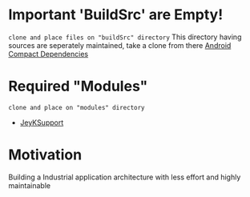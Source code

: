 # Important 'BuildSrc' are Empty!
```clone and place files on "buildSrc" directory```
 This directory having sources are seperately maintained, take a clone from there [Android Compact Dependencies](https://github.com/merlinJeyakumar/android-compact-dependencies.git)

# Required "Modules"
```clone and place on "modules" directory```
  - [JeyKSupport](https://github.com/merlinJeyakumar/jeyksupport)
 

# Motivation
Building a Industrial application architecture with less effort and highly maintainable
